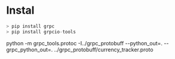 # Instal
``` py 
> pip install grpc
> pip install grpcio-tools
```

python -m grpc_tools.protoc -I../grpc_protobuff --python_out=. --grpc_python_out=. ../grpc_protobuff/currency_tracker.proto